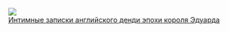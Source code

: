 ![](/books/love_hard/Руперт%20Маунтджой/Интимные%20записки%20английского%20денди%20эпохи%20короля%20Эдуарда.jpg)  
[Интимные записки английского денди эпохи короля Эдуарда](/books/love_hard/Руперт%20Маунтджой/Интимные%20записки%20английского%20денди%20эпохи%20короля%20Эдуарда)
